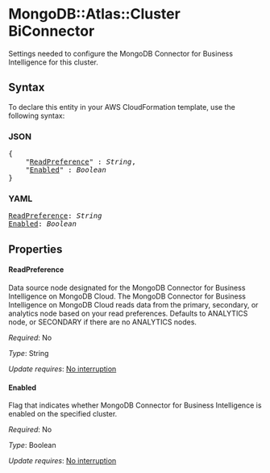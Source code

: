 # MongoDB::Atlas::Cluster BiConnector

Settings needed to configure the MongoDB Connector for Business Intelligence for this cluster.

## Syntax

To declare this entity in your AWS CloudFormation template, use the following syntax:

### JSON

<pre>
{
    "<a href="#readpreference" title="ReadPreference">ReadPreference</a>" : <i>String</i>,
    "<a href="#enabled" title="Enabled">Enabled</a>" : <i>Boolean</i>
}
</pre>

### YAML

<pre>
<a href="#readpreference" title="ReadPreference">ReadPreference</a>: <i>String</i>
<a href="#enabled" title="Enabled">Enabled</a>: <i>Boolean</i>
</pre>

## Properties

#### ReadPreference

Data source node designated for the MongoDB Connector for Business Intelligence on MongoDB Cloud. The MongoDB Connector for Business Intelligence on MongoDB Cloud reads data from the primary, secondary, or analytics node based on your read preferences. Defaults to ANALYTICS node, or SECONDARY if there are no ANALYTICS nodes.

_Required_: No

_Type_: String

_Update requires_: [No interruption](https://docs.aws.amazon.com/AWSCloudFormation/latest/UserGuide/using-cfn-updating-stacks-update-behaviors.html#update-no-interrupt)

#### Enabled

Flag that indicates whether MongoDB Connector for Business Intelligence is enabled on the specified cluster.

_Required_: No

_Type_: Boolean

_Update requires_: [No interruption](https://docs.aws.amazon.com/AWSCloudFormation/latest/UserGuide/using-cfn-updating-stacks-update-behaviors.html#update-no-interrupt)

